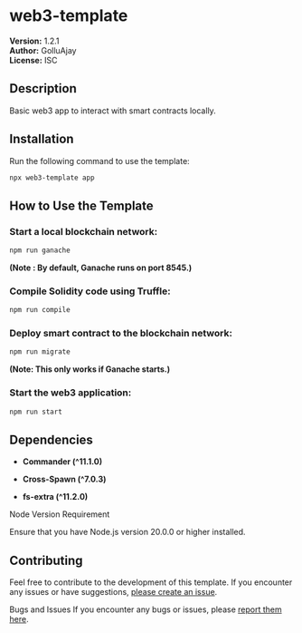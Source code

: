 # web3-template

**Version:** 1.2.1  
**Author:** GolluAjay  
**License:** ISC

## Description
Basic web3 app to interact with smart contracts locally.

## Installation
Run the following command to use the template:

```bash
npx web3-template app
```
## How to Use the Template

### Start a local blockchain network:
```bash
npm run ganache
```
**(Note : By default, Ganache runs on port 8545.)**

### Compile Solidity code using Truffle:
```bash
npm run compile
```
### Deploy smart contract to the blockchain network:
```bash
npm run migrate
```
**(Note: This only works if Ganache starts.)**

### Start the web3 application:
```bash
npm run start
```

## Dependencies

* **Commander (^11.1.0)**

* **Cross-Spawn (^7.0.3)**

* **fs-extra (^11.2.0)**

Node Version Requirement

Ensure that you have Node.js version 20.0.0 or higher installed.

## Contributing

Feel free to contribute to the development of this template. If you encounter any issues or have suggestions, [please create an issue]('https://github.com/GolluAjay/web3-template/issues').

Bugs and Issues
If you encounter any bugs or issues, please [report them here](https://github.com/GolluAjay/web3-template/issues).